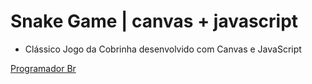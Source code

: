 # Snake Game | canvas + javascript

- Clássico Jogo da Cobrinha desenvolvido com Canvas e JavaScript

[Programador Br](https://www.youtube.com/watch?v=Hua1OSXitdQ&list=PLn-1oXF21q6IwN9F3qZF9-2yEpkAtjU9w&index=2)
